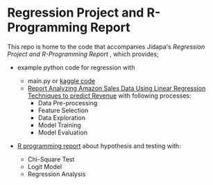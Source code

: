 # Regression Project and R-Programming Report

This repo is home to the code that accompanies Jidapa's *Regression Project and R-Programming Report* , which provides; 
- example python code for regression with
  - main.py or [kaggle code ](https://kaggle.com/code/jidapapooljan/linear-regression)
  - [Report Analyzing Amazon Sales Data Using Linear Regression Techniques to predict Revenue](https://drive.google.com/file/d/13df-cyxd1Euuc4MXKd1Kq_72Iwz9TJtb/view?usp=sharing) with following processes:
    - Data Pre-processing
    - Feature Selection
    - Data Exploration
    - Model Training
    - Model Evaluation
  
- [R programming report](https://drive.google.com/file/d/1wclGk0Xkr-Rs65Ma9oWk6xb1NlEf-m_Y/view?usp=sharing) about hypothesis and testing with:
  - Chi-Square Test 
  - Logit Model
  - Regression Analysis


